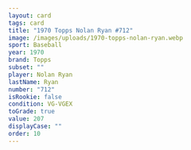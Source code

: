 ```yaml
---
layout: card
tags: card
title: "1970 Topps Nolan Ryan #712"
image: /images/uploads/1970-topps-nolan-ryan.webp
sport: Baseball
year: 1970
brand: Topps
subset: ""
player: Nolan Ryan
lastName: Ryan
number: "712"
isRookie: false
condition: VG-VGEX
toGrade: true
value: 207
displayCase: ""
order: 10
---
```

